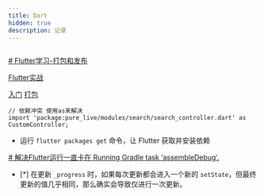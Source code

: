 ```yaml
---
title: Dart
hidden: true
description: 记录
---
```





```

```


[# Flutter学习-打包和发布](https://blog.csdn.net/yong_19930826/article/details/122249934?spm=1001.2101.3001.6650.1&utm_medium=distribute.pc_relevant.none-task-blog-2%7Edefault%7ECTRLIST%7ERate-1-122249934-blog-108727289.235%5Ev38%5Epc_relevant_sort_base2&depth_1-utm_source=distribute.pc_relevant.none-task-blog-2%7Edefault%7ECTRLIST%7ERate-1-122249934-blog-108727289.235%5Ev38%5Epc_relevant_sort_base2&utm_relevant_index=2)

[Flutter实战](https://book.flutterchina.club/chapter1/mobile_development_intro.html#_1-1-1-%E5%8E%9F%E7%94%9F%E5%BC%80%E5%8F%91%E4%B8%8E%E8%B7%A8%E5%B9%B3%E5%8F%B0%E6%8A%80%E6%9C%AF)

[入门](https://blog.csdn.net/duoduo_11011/article/details/125776650)
[打包](https://blog.csdn.net/duoduo_11011/article/details/125988124)

```
// 依赖冲突 使用as来解决
import 'package:pure_live/modules/search/search_controller.dart' as CustomController;

```

- 运行 `flutter packages get` 命令，让 Flutter 获取并安装依赖

[# 解决Flutter运行一直卡在 Running Gradle task ‘assembleDebug‘.](https://blog.csdn.net/zhangyiminsunshine/article/details/111137877?spm=1001.2101.3001.6650.5&utm_medium=distribute.pc_relevant.none-task-blog-2%7Edefault%7ECTRLIST%7ERate-5-111137877-blog-128835228.235%5Ev38%5Epc_relevant_sort_base2&depth_1-utm_source=distribute.pc_relevant.none-task-blog-2%7Edefault%7ECTRLIST%7ERate-5-111137877-blog-128835228.235%5Ev38%5Epc_relevant_sort_base2&utm_relevant_index=6)




- [*] 在更新 `_progress` 时，如果每次更新都会进入一个新的 `setState`，但最终更新的值几乎相同，那么确实会导致仅进行一次更新。